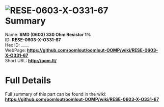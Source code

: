 
![RESE-0603-X-O331-67](https://github.com/oomlout/oomlout-OOMP/blob/master/parts/RESE-0603-X-O331-67/RESE-0603-X-O331-67_420.jpg)   
Summary
=================
  
Name: __SMD (0603) 330 Ohm Resistor 1%__    
ID: __RESE-0603-X-O331-67__   
Hex ID: ____   
WebPage: __https://github.com/oomlout/oomlout-OOMP/wiki/RESE-0603-X-O331-67__   
Short URL: __http://oom.lt/__   

Full Details
==========================
Full summary of this part can be found in the wiki:   
__https://github.com/oomlout/oomlout-OOMP/wiki/RESE-0603-X-O331-67__    

